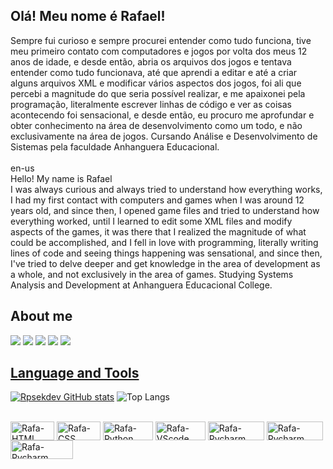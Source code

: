 
## Olá! Meu nome é Rafael!
 
Sempre fui curioso e sempre procurei entender como tudo funciona, tive meu primeiro contato com computadores e jogos por volta dos meus 12 anos de idade, e desde então, abria os arquivos dos jogos e tentava entender como tudo funcionava, até que aprendi a editar e até a criar alguns arquivos XML e modificar vários aspectos dos jogos, foi ali que percebi a magnitude do que seria possível realizar, e me apaixonei pela programação, literalmente escrever linhas de código e ver as coisas acontecendo foi sensacional, e desde então, eu procuro me aprofundar e obter conhecimento na área de desenvolvimento como um todo, e não exclusivamente na área de jogos.
Cursando Análise e Desenvolvimento de Sistemas pela faculdade Anhanguera Educacional.\
\
en-us\
Hello! My name is Rafael\
I was always curious and always tried to understand how everything works, I had my first contact with computers and games when I was around 12 years old, and since then, I opened game files and tried to understand how everything worked, until I learned to edit some XML files and modify aspects of the games, it was there that I realized the magnitude of what could be accomplished, and I fell in love with programming, literally writing lines of code and seeing things happening was sensational, and since then, I've tried to delve deeper and get knowledge in the area of ​​development as a whole, and not exclusively in the area of ​​games.
Studying Systems Analysis and Development at Anhanguera Educacional College.


## About me
<div> 
 	<a href="https://www.linkedin.com/in/rafael-pereira-b14bb3bb/" target="_blank"><img src="https://img.shields.io/badge/-LinkedIn-%230077B5?style=for-the-badge&logo=linkedin&logoColor=white" target="_blank"></a>
  <a href ="mailto:rafael_xrs@hotmail.com"><img src="https://img.shields.io/badge/Gmail-D14836?style=for-the-badge&logo=gmail&logoColor=white" target="_blank"></a>
  <a href="https://github.com/rpsekdev" target="_blank"><img src="https://img.shields.io/badge/GitHub-100000?style=for-the-badge&logo=github&logoColor=white" target="_blank"></a> 
  <a href="https://steamcommunity.com/profiles/76561198166362997/" target="_blank"><img src="https://img.shields.io/badge/Steam-000000?style=for-the-badge&logo=steam&logoColor=white" target="_blank"></a>
  <a href="https://www.instagram.com/rpsek_/" target="_blank"><img src="https://img.shields.io/badge/Instagram-E4405F?style=for-the-badge&logo=instagram&logoColor=white"> 
</div>

## Language and Tools
  [![Rpsekdev GitHub stats](https://github-readme-stats.vercel.app/api?username=rpsekdev&theme=ayu-mirage&locale=pt-br)](https://github.com/rpsekdev/github-readme-stats)
  ![Top Langs](https://github-readme-stats.vercel.app/api/top-langs/?username=rpsekdev&layout=compact&theme=ayu-mirage&locale=pt-br)

 
<div style="display: inline_block"><br>
  <img align="center" alt="Rafa-HTML" height="30" width="70" src="https://img.shields.io/badge/HTML5-E34F26?style=for-the-badge&logo=html5&logoColor=white">
  <img align="center" alt="Rafa-CSS" height="30" width="70" src="https://img.shields.io/badge/CSS3-1572B6?style=for-the-badge&logo=css3&logoColor=white">
  <img align="center" alt="Rafa-Python" height="30" width="80" src="https://img.shields.io/badge/Python-FFD43B?style=for-the-badge&logo=python&logoColor=blue">
  <img align="center" alt="Rafa-VScode" height="30" width="80" src="https://img.shields.io/badge/VSCode-0078D4?style=for-the-badge&logo=visual%20studio%20code&logoColor=white">
  <img align="center" alt="Rafa-Pycharm" height="30" width="90" src="https://img.shields.io/badge/PyCharm-000000.svg?&style=for-the-badge&logo=PyCharm&logoColor=white">
  <img align="center" alt="Rafa-Pycharm" height="30" width="90" src="https://img.shields.io/badge/Bulma-00D1B2?style=for-the-badge&logo=Bulma&logoColor=white">
  <img align="center" alt="Rafa-Pycharm" height="30" width="100" src="https://img.shields.io/badge/Markdown-000000?style=for-the-badge&logo=markdown&logoColor=white">
</div>
  
  ##
  
 

<!---
rpsekdev/rpsekdev is a ✨ special ✨ repository because its `README.md` (this file) appears on your GitHub profile.
You can click the Preview link to take a look at your changes.
--->
